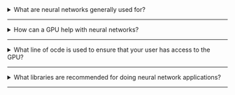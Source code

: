 <details>
<summary>What are neural networks generally used for?</summary>
<br>
Neural networks are generally used to identify patterns or model complex relationships between inputs and outputs in datasets.
</details>

---

<details>
<summary>How can a GPU help with neural networks?</summary>
<br>

A GPU can be used to increase the speed at which the neural network trains.

</details>

---

<details>
<summary>What line of ocde is used to ensure that your user has access to the GPU?</summary>
<br>

```sudo usermod -a -G video $LOGNAME```

</details>

---

<details>
<summary>What libraries are recommended for doing neural network applications?</summary>
<br>

Tensorflow and Keras.

</details>

---